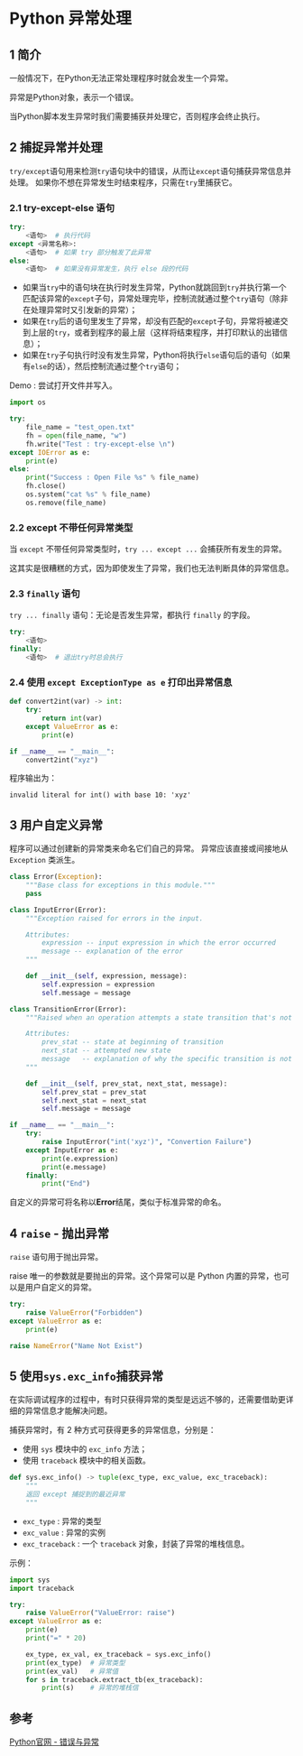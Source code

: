 # Python 异常处理

## 1 简介

一般情况下，在Python无法正常处理程序时就会发生一个异常。

异常是Python对象，表示一个错误。

当Python脚本发生异常时我们需要捕获并处理它，否则程序会终止执行。

## 2 捕捉异常并处理

`try/except`语句用来检测`try`语句块中的错误，从而让`except`语句捕获异常信息并处理。
如果你不想在异常发生时结束程序，只需在`try`里捕获它。

### 2.1 try-except-else 语句

```python
try:
    <语句>  # 执行代码
except <异常名称>:
    <语句>  # 如果 try 部分触发了此异常
else:
    <语句>  # 如果没有异常发生，执行 else 段的代码
```

* 如果当`try`中的语句块在执行时发生异常，Python就跳回到`try`并执行第一个匹配该异常的`except`子句，异常处理完毕，控制流就通过整个`try`语句（除非在处理异常时又引发新的异常）；
* 如果在`try`后的语句里发生了异常，却没有匹配的`except`子句，异常将被递交到上层的`try`，或者到程序的最上层（这样将结束程序，并打印默认的出错信息）；
* 如果在`try`子句执行时没有发生异常，Python将执行`else`语句后的语句（如果有`else`的话），然后控制流通过整个`try`语句；

Demo : 尝试打开文件并写入。

```python
import os

try:
    file_name = "test_open.txt"
    fh = open(file_name, "w")
    fh.write("Test : try-except-else \n")
except IOError as e:
    print(e)
else:
    print("Success : Open File %s" % file_name)
    fh.close()
    os.system("cat %s" % file_name)
    os.remove(file_name)
```

### 2.2 except 不带任何异常类型

当 `except` 不带任何异常类型时，`try ... except ...` 会捕获所有发生的异常。

这其实是很糟糕的方式，因为即使发生了异常，我们也无法判断具体的异常信息。

### 2.3 `finally` 语句

`try ... finally` 语句：无论是否发生异常，都执行 `finally` 的字段。

```python
try:
    <语句>
finally:
    <语句>  # 退出try时总会执行
```

### 2.4 使用 `except ExceptionType as e` 打印出异常信息

```python
def convert2int(var) -> int:
    try:
        return int(var)
    except ValueError as e:
        print(e)

if __name__ == "__main__":
    convert2int("xyz")
```

程序输出为：

```shell
invalid literal for int() with base 10: 'xyz'
```

## 3 用户自定义异常

程序可以通过创建新的异常类来命名它们自己的异常。
异常应该直接或间接地从 `Exception` 类派生。

```python
class Error(Exception):
    """Base class for exceptions in this module."""
    pass

class InputError(Error):
    """Exception raised for errors in the input.

    Attributes:
        expression -- input expression in which the error occurred
        message -- explanation of the error
    """

    def __init__(self, expression, message):
        self.expression = expression
        self.message = message

class TransitionError(Error):
    """Raised when an operation attempts a state transition that's not allowed.

    Attributes:
        prev_stat -- state at beginning of transition
        next_stat -- attempted new state
        message   -- explanation of why the specific transition is not allowed
    """

    def __init__(self, prev_stat, next_stat, message):
        self.prev_stat = prev_stat
        self.next_stat = next_stat
        self.message = message

if __name__ == "__main__":
    try:
        raise InputError("int('xyz')", "Convertion Failure")
    except InputError as e:
        print(e.expression)
        print(e.message)
    finally:
        print("End")
```

自定义的异常可将名称以**Error**结尾，类似于标准异常的命名。

## 4 `raise` - 抛出异常

`raise` 语句用于抛出异常。

raise 唯一的参数就是要抛出的异常。这个异常可以是 Python 内置的异常，也可以是用户自定义的异常。

```python
try:
    raise ValueError("Forbidden")
except ValueError as e:
    print(e)

raise NameError("Name Not Exist")
```

## 5 使用`sys.exc_info`捕获异常

在实际调试程序的过程中，有时只获得异常的类型是远远不够的，还需要借助更详细的异常信息才能解决问题。

捕获异常时，有 2 种方式可获得更多的异常信息，分别是：

* 使用 `sys` 模块中的 `exc_info` 方法；
* 使用 `traceback` 模块中的相关函数。

```python
def sys.exc_info() -> tuple(exc_type, exc_value, exc_traceback):
    """
    返回 except 捕捉到的最近异常
    """
```

* `exc_type` : 异常的类型
* `exc_value` : 异常的实例
* `exc_traceback` : 一个 `traceback` 对象，封装了异常的堆栈信息。

示例：

```python
import sys
import traceback

try:
    raise ValueError("ValueError: raise")
except ValueError as e:
    print(e)
    print("=" * 20)

    ex_type, ex_val, ex_traceback = sys.exc_info()
    print(ex_type)  # 异常类型
    print(ex_val)   # 异常值
    for s in traceback.extract_tb(ex_traceback):
        print(s)    # 异常的堆栈信
```

## 参考

[Python官网 - 错误与异常](https://docs.python.org/zh-cn/3.6/tutorial/errors.html)
